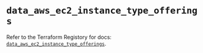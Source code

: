 # `data_aws_ec2_instance_type_offerings`

Refer to the Terraform Registory for docs: [`data_aws_ec2_instance_type_offerings`](https://registry.terraform.io/providers/hashicorp/aws/4.64.0/docs/data-sources/ec2_instance_type_offerings).

